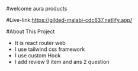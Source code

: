 #welcome aura products

#Live-link:https://gilded-malabi-cdc637.netlify.app/

#About This Project
* It is react router web
* I use tailwind css framework
* I use custom Hook
* I add review 9 item and ans 2 question